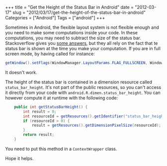 +++
title = "Get the Height of the Status Bar in Android"
date = "2012-03-17"
slug = "2012/03/17/get-the-height-of-the-status-bar-in-android"
Categories = ["Android"]
Tags = ["android"]
+++

Sometimes in Android, the flexible layout system is not flexible enough and you
need to make some computations inside your code. In these computations, you may
need to subtract the size of the status bar. Stackoverflow gives you 
[some answers](http://stackoverflow.com/questions/3407256/height-of-status-bar-in-android),
but they all rely on the fact that te status bar is shown at the time you make 
your computation. If you are in full screen mode, by having called for instance:

``` java
getWindow().setFlags(WindowManager.LayoutParams.FLAG_FULLSCREEN, WindowManager.LayoutParams.FLAG_FULLSCREEN)
```

It doesn't work.

<!-- more -->

The height of the status bar is contained in a dimension resource called
`status_bar_height`. It's not part of the public resources, so you can't access 
it directly from your code with `android.R.dimen.status_bar_height`. You can
however compute it at runtime with the following code:

``` java
	public int getStatusBarHeight() {
		int result = 0;
		int resourceId = getResources().getIdentifier("status_bar_height", "dimen", "android");
		if (resourceId > 0) {
			result = getResources().getDimensionPixelSize(resourceId);
		}
		return result;
	}
```

You need to put this method in a `ContextWrapper` class.

Hope it helps.
